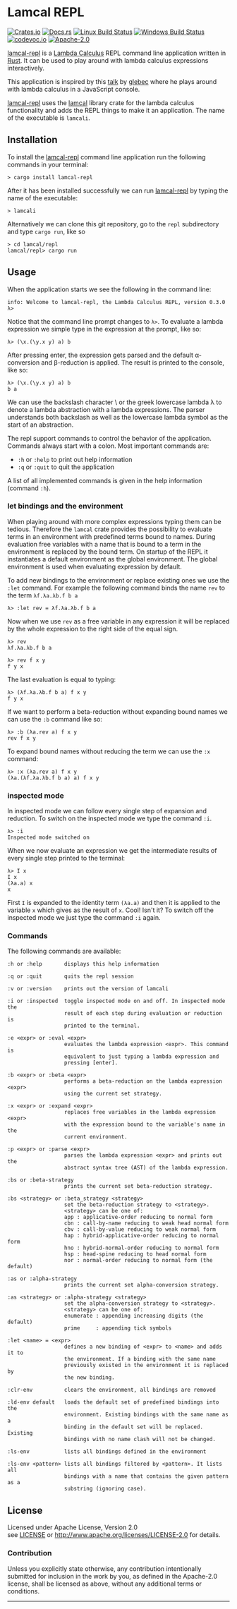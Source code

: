 
# Lamcal REPL

[![Crates.io][crates_badge]][crate]
[![Docs.rs][docs_badge]][documentation]
[![Linux Build Status][travis_badge]][Travis CI]
[![Windows Build Status][appveyor_badge]][Appveyor CI]
[![codevoc.io][codecov_badge]][codecoverage]
[![Apache-2.0][license_badge]][Apache-2.0]

[crates_badge]: https://img.shields.io/crates/v/lamcal-repl.svg
[docs_badge]: https://docs.rs/lamcal-repl/badge.svg
[travis_badge]: https://travis-ci.org/haraldmaida/lamcal.svg?branch=master
[appveyor_badge]: https://ci.appveyor.com/api/projects/status/github/haraldmaida/lamcal?branch=master&svg=true
[codecov_badge]: https://codecov.io/gh/haraldmaida/lamcal/branch/master/graph/badge.svg
[license_badge]: https://img.shields.io/badge/license-Apache%2D%2D2%2E0-blue.svg

[crate]: https://crates.io/crates/lamcal-repl
[documentation]: https://docs.rs/lamcal-repl
[Travis CI]: https://travis-ci.org/haraldmaida/lamcal
[Appveyor CI]: https://ci.appveyor.com/project/haraldmaida/lamcal
[codecoverage]: https://codecov.io/github/haraldmaida/lamcal?branch=master
[Apache-2.0]: https://www.apache.org/licenses/LICENSE-2.0
[license]: LICENSE
[lamcal]: https://github.com/haraldmaida/lamcal
[lamcal-repl]: .

[lamcal-repl] is a [Lambda Calculus] REPL command line application written in [Rust]. It can be used
to play around with lambda calculus expressions interactively.

This application is inspired by this [talk](https://www.youtube.com/watch?v=3VQ382QG-y4) by [glebec]
where he plays around with lambda calculus in a JavaScript console.   

[lamcal-repl] uses the [lamcal] library crate for the lambda calculus functionality and adds
the REPL things to make it an application. The name of the executable is `lamcali`.

## Installation

To install the [lamcal-repl] command line application run the following commands in your terminal:

```
> cargo install lamcal-repl
```

After it has been installed successfully we can run [lamcal-repl] by typing the name of the
executable: 

```
> lamcali
```

Alternatively we can clone this git repository, go to the `repl` subdirectory and type `cargo run`, 
like so

```
> cd lamcal/repl
lamcal/repl> cargo run
```

## Usage

When the application starts we see the following in the command line:

```
info: Welcome to lamcal-repl, the Lambda Calculus REPL, version 0.3.0
λ>
```

Notice that the command line prompt changes to `λ>`. To evaluate a lambda expression we simple type
in the expression at the prompt, like so: 

```
λ> (\x.(\y.x y) a) b
```

After pressing enter, the expression gets parsed and the default α-conversion and β-reduction is
applied. The result is printed to the console, like so:

```
λ> (\x.(\y.x y) a) b
b a
```

We can use the backslash character \ or the greek lowercase lambda λ to denote a lambda abstraction
with a lambda expressions. The parser understands both backslash as well as the lowercase lambda 
symbol as the start of an abstraction.

The repl support commands to control the behavior of the application. Commands always start with a
colon. Most important commands are:

* `:h` or `:help` to print out help information
* `:q` or `:quit` to quit the application

A list of all implemented commands is given in the help information (command `:h`).

### let bindings and the environment

When playing around with more complex expressions typing them can be tedious. Therefore the `lamcal`
crate provides the possibility to evaluate terms in an environment with predefined terms bound to
names. During evaluation free variables with a name that is bound to a term in the environment is
replaced by the bound term. On startup of the REPL it instantiates a default environment as the 
global environment. The global environment is used when evaluating expression by default.

To add new bindings to the environment or replace existing ones we use the `:let` command. For 
example the following command binds the name `rev` to the term `λf.λa.λb.f b a`

```
λ> :let rev = λf.λa.λb.f b a
```

Now when we use `rev` as a free variable in any expression it will be replaced by the whole 
expression to the right side of the equal sign.

```
λ> rev
λf.λa.λb.f b a

λ> rev f x y
f y x
```

The last evaluation is equal to typing:

```
λ> (λf.λa.λb.f b a) f x y
f y x
```

If we want to perform a beta-reduction without expanding bound names we can use the `:b` command
like so:

```
λ> :b (λa.rev a) f x y
rev f x y
```

To expand bound names without reducing the term we can use the `:x` command:

```
λ> :x (λa.rev a) f x y
(λa.(λf.λa.λb.f b a) a) f x y
``` 

### inspected mode

In inspected mode we can follow every single step of expansion and reduction. To switch on the
inspected mode we type the command `:i`.

```
λ> :i
Inspected mode switched on
```

When we now evaluate an expression we get the intermediate results of every single step printed to
the terminal:

```
λ> I x
I x
(λa.a) x
x
```

First `I` is expanded to the identity term `(λa.a)` and then it is applied to the variable `x` which
gives as the result of `x`. Cool! Isn't it? To switch off the inspected mode we just type the 
command `:i` again.

### Commands

The following commands are available:

    :h or :help       displays this help information

    :q or :quit       quits the repl session

    :v or :version    prints out the version of lamcali

    :i or :inspected  toggle inspected mode on and off. In inspected mode the
                      result of each step during evaluation or reduction is
                      printed to the terminal.

    :e <expr> or :eval <expr>
                      evaluates the lambda expression <expr>. This command is
                      equivalent to just typing a lambda expression and
                      pressing [enter].

    :b <expr> or :beta <expr>
                      performs a beta-reduction on the lambda expression <expr>
                      using the current set strategy.

    :x <expr> or :expand <expr>
                      replaces free variables in the lambda expression <expr>
                      with the expression bound to the variable's name in the
                      current environment.

    :p <expr> or :parse <expr>
                      parses the lambda expression <expr> and prints out the
                      abstract syntax tree (AST) of the lambda expression.

    :bs or :beta-strategy
                      prints the current set beta-reduction strategy.

    :bs <strategy> or :beta_strategy <strategy>
                      set the beta-reduction strategy to <strategy>.
                      <strategy> can be one of:
                      app : applicative-order reducing to normal form
                      cbn : call-by-name reducing to weak head normal form
                      cbv : call-by-value reducing to weak normal form
                      hap : hybrid-applicative-order reducing to normal form
                      hno : hybrid-normal-order reducing to normal form
                      hsp : head-spine reducing to head normal form
                      nor : normal-order reducing to normal form (the default)

    :as or :alpha-strategy
                      prints the current set alpha-conversion strategy.

    :as <strategy> or :alpha-strategy <strategy>
                      set the alpha-conversion strategy to <strategy>.
                      <strategy> can be one of:
                      enumerate : appending increasing digits (the default)
                      prime     : appending tick symbols

    :let <name> = <expr>
                      defines a new binding of <expr> to <name> and adds it to
                      the environment. If a binding with the same name
                      previously existed in the environment it is replaced by
                      the new binding.

    :clr-env          clears the environment, all bindings are removed

    :ld-env default   loads the default set of predefined bindings into the
                      environment. Existing bindings with the same name as a
                      binding in the default set will be replaced. Existing
                      bindings with no name clash will not be changed.

    :ls-env           lists all bindings defined in the environment

    :ls-env <pattern> lists all bindings filtered by <pattern>. It lists all
                      bindings with a name that contains the given pattern as a
                      substring (ignoring case).
  

## License

Licensed under Apache License, Version 2.0<br/>
see [LICENSE] or http://www.apache.org/licenses/LICENSE-2.0 for details.

### Contribution

Unless you explicitly state otherwise, any contribution intentionally submitted
for inclusion in the work by you, as defined in the Apache-2.0 license, shall be
licensed as above, without any additional terms or conditions.

--------------------------------------------------------------------------------
[de bruijn index]: https://en.wikipedia.org/wiki/De_Bruijn_index
[krivine machine]: https://en.wikipedia.org/wiki/Krivine_machine
[lambda calculus]: https://en.wikipedia.org/wiki/Lambda_calculus
[lcss]: https://www.youtube.com/watch?v=GYCYq0lEFhE
[rust]: https://www.rust-lang.org
[SECD machine]: https://en.wikipedia.org/wiki/SECD_machine
[glebec]: https://github.com/glebec
